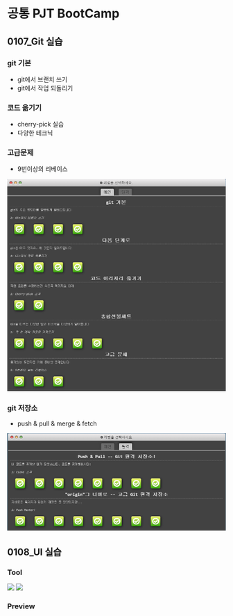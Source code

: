 # 공통 PJT BootCamp
## 0107_Git 실습
### git 기본
* git에서 브랜치 쓰기
* git에서 작업 되돌리기

### 코드 옮기기
* cherry-pick 실습
* 다양한 테크닉

### 고급문제
* 9번이상의 리베이스

![git실습_01](./0107_Git/git실습_01.PNG)

### git 저장소
* push & pull & merge & fetch

![git실습_02](./0107_Git/git실습_02.PNG)

## 0108_UI 실습
### Tool
<img src="https://img.shields.io/badge/PowerPoint
-B7472A?style=flat-square&logo=Microsoft PowerPoint&logoColor=white"/></a>
<img src="https://img.shields.io/badge/Adobe XD
-FF26BE?style=flat-square&logo=Adobe XD&logoColor=white"/></a>

### Preview

